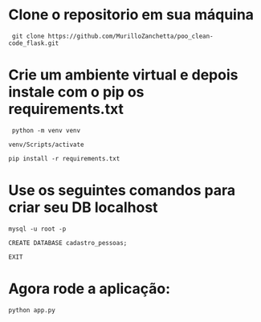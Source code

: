 # Clone o repositorio em sua máquina 

``` git clone https://github.com/MurilloZanchetta/poo_clean-code_flask.git```


# Crie um ambiente virtual e depois instale com o pip os requirements.txt

``` python -m venv venv```

``` venv/Scripts/activate ```

``` pip install -r requirements.txt ```


# Use os seguintes comandos para criar seu DB localhost

``` mysql -u root -p ```

``` CREATE DATABASE cadastro_pessoas; ```

``` EXIT ```

# Agora rode a aplicação:

``` python app.py ```